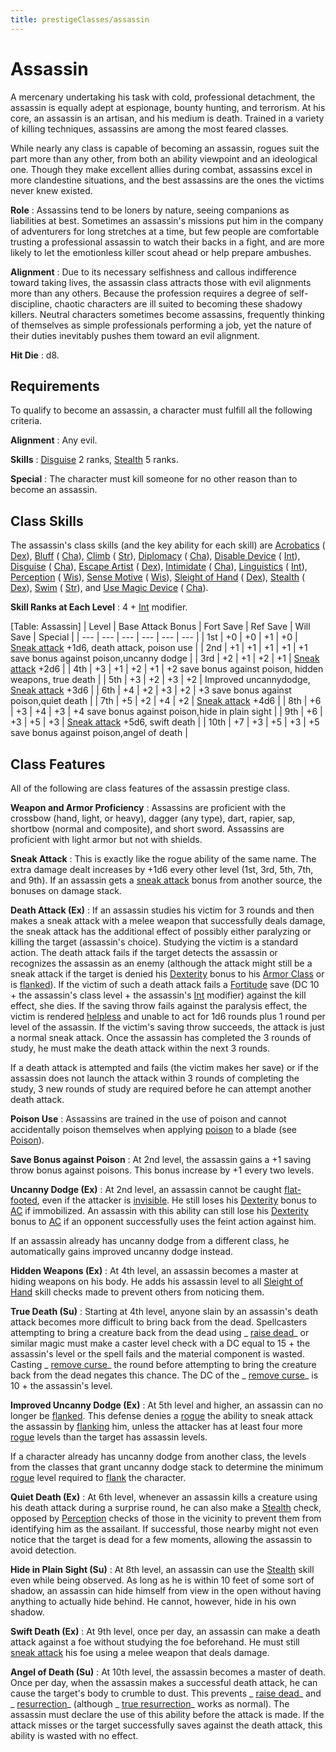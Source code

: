 ```yaml
---
title: prestigeClasses/assassin
---
```

# Assassin

A mercenary undertaking his task with cold, professional detachment, the assassin is equally adept at espionage, bounty hunting, and terrorism. At his core, an assassin is an artisan, and his medium is death. Trained in a variety of killing techniques, assassins are among the most feared classes.

While nearly any class is capable of becoming an assassin, rogues suit the part more than any other, from both an ability viewpoint and an ideological one. Though they make excellent allies during combat, assassins excel in more clandestine situations, and the best assassins are the ones the victims never knew existed.

**Role** : Assassins tend to be loners by nature, seeing companions as liabilities at best. Sometimes an assassin's missions put him in the company of adventurers for long stretches at a time, but few people are comfortable trusting a professional assassin to watch their backs in a fight, and are more likely to let the emotionless killer scout ahead or help prepare ambushes.

**Alignment** : Due to its necessary selfishness and callous indifference toward taking lives, the assassin class attracts those with evil alignments more than any others. Because the profession requires a degree of self-discipline, chaotic characters are ill suited to becoming these shadowy killers. Neutral characters sometimes become assassins, frequently thinking of themselves as simple professionals performing a job, yet the nature of their duties inevitably pushes them toward an evil alignment.

**Hit Die** : d8.

## Requirements

To qualify to become an assassin, a character must fulfill all the following criteria.

**Alignment** : Any evil.

**Skills** : [Disguise](../skills/disguise#_disguise) 2 ranks, [Stealth](../skills/stealth#_stealth) 5 ranks.

**Special** : The character must kill someone for no other reason than to become an assassin.

## Class Skills

The assassin's class skills (and the key ability for each skill) are [Acrobatics](../skills/acrobatics#_acrobatics) ( [Dex](../gettingStarted#_dexterity)), [Bluff](../skills/bluff#_bluff) ( [Cha](../gettingStarted#_charisma-new)), [Climb](../skills/climb#_climb) ( [Str](../gettingStarted#_strength)), [Diplomacy](../skills/diplomacy#_diplomacy) ( [Cha](../gettingStarted#_charisma-new)), [Disable Device](../skills/disableDevice#_disable-device) ( [Int](../gettingStarted#_intelligence)), [Disguise](../skills/disguise#_disguise) ( [Cha](../gettingStarted#_charisma-new)), [Escape Artist](../skills/escapeArtist#_escape-artist) ( [Dex](../gettingStarted#_dexterity)), [Intimidate](../skills/intimidate#_intimidate) ( [Cha](../gettingStarted#_charisma-new)), [Linguistics](../skills/linguistics#_linguistics) ( [Int](../gettingStarted#_intelligence)), [Perception](../skills/perception#_perception) ( [Wis](../gettingStarted#_wisdom)), [Sense Motive](../skills/senseMotive#_sense-motive) ( [Wis](../gettingStarted#_wisdom)), [Sleight of Hand](../skills/sleightOfHand#_sleight-of-hand) ( [Dex](../gettingStarted#_dexterity)), [Stealth](../skills/stealth#_stealth) ( [Dex](../gettingStarted#_dexterity)), [Swim](../skills/swim#_swim) ( [Str](../gettingStarted#_strength)), and [Use Magic Device](../skills/useMagicDevice#_use-magic-device) ( [Cha](../gettingStarted#_charisma-new)).

**Skill Ranks at Each Level** : 4 + [Int](../gettingStarted#_intelligence) modifier.

[Table: Assassin]
| Level | Base Attack Bonus | Fort Save | Ref Save | Will Save | Special |
| --- | --- | --- | --- | --- | --- |
| 1st | +0 | +0 | +1 | +0 | [Sneak attack](../classes/rogue#_sneak-attack) +1d6, death attack, poison use |
| 2nd | +1 | +1 | +1 | +1 | +1 save bonus against poison,uncanny dodge |
| 3rd | +2 | +1 | +2 | +1 | [Sneak attack](../classes/rogue#_sneak-attack) +2d6 |
| 4th | +3 | +1 | +2 | +1 | +2 save bonus against poison, hidden weapons, true death |
| 5th | +3 | +2 | +3 | +2 | Improved uncannydodge, [Sneak attack](../classes/rogue#_sneak-attack) +3d6 |
| 6th | +4 | +2 | +3 | +2 | +3 save bonus against poison,quiet death |
| 7th | +5 | +2 | +4 | +2 | [Sneak attack](../classes/rogue#_sneak-attack) +4d6 |
| 8th | +6 | +3 | +4 | +3 | +4 save bonus against poison,hide in plain sight |
| 9th | +6 | +3 | +5 | +3 | [Sneak attack](../classes/rogue#_sneak-attack) +5d6, swift death |
| 10th | +7 | +3 | +5 | +3 | +5 save bonus against poison,angel of death |

## Class Features

All of the following are class features of the assassin prestige class.

**Weapon and Armor Proficiency** : Assassins are proficient with the crossbow (hand, light, or heavy), dagger (any type), dart, rapier, sap, shortbow (normal and composite), and short sword. Assassins are proficient with light armor but not with shields.

**Sneak Attack** : This is exactly like the rogue ability of the same name. The extra damage dealt increases by +1d6 every other level (1st, 3rd, 5th, 7th, and 9th). If an assassin gets a [sneak attack](../classes/rogue#_sneak-attack) bonus from another source, the bonuses on damage stack.

**Death Attack (Ex)** : If an assassin studies his victim for 3 rounds and then makes a sneak attack with a melee weapon that successfully deals damage, the sneak attack has the additional effect of possibly either paralyzing or killing the target (assassin's choice). Studying the victim is a standard action. The death attack fails if the target detects the assassin or recognizes the assassin as an enemy (although the attack might still be a sneak attack if the target is denied his [Dexterity](../gettingStarted#_dexterity) bonus to his [Armor Class](../combat#_armor-class) or is [flanked](../combat#_flanking)). If the victim of such a death attack fails a [Fortitude](../combat#_fortitude) save (DC 10 + the assassin's class level + the assassin's [Int](../gettingStarted#_intelligence) modifier) against the kill effect, she dies. If the saving throw fails against the paralysis effect, the victim is rendered [helpless](../glossary#_helpless) and unable to act for 1d6 rounds plus 1 round per level of the assassin. If the victim's saving throw succeeds, the attack is just a normal sneak attack. Once the assassin has completed the 3 rounds of study, he must make the death attack within the next 3 rounds.

If a death attack is attempted and fails (the victim makes her save) or if the assassin does not launch the attack within 3 rounds of completing the study, 3 new rounds of study are required before he can attempt another death attack.

**Poison Use** : Assassins are trained in the use of poison and cannot accidentally poison themselves when applying [poison](../glossary#_poison) to a blade (see [Poison](../glossary#_poison)).

**Save Bonus against Poison** : At 2nd level, the assassin gains a +1 saving throw bonus against poisons. This bonus increase by +1 every two levels.

**Uncanny Dodge (Ex)** : At 2nd level, an assassin cannot be caught [flat-footed](../glossary#_flat-footed), even if the attacker is [invisible](../glossary#_invisible). He still loses his [Dexterity](../gettingStarted#_dexterity) bonus to [AC](../combat#_armor-class) if immobilized. An assassin with this ability can still lose his [Dexterity](../gettingStarted#_dexterity) bonus to [AC](../combat#_armor-class) if an opponent successfully uses the feint action against him.

If an assassin already has uncanny dodge from a different class, he automatically gains improved uncanny dodge instead.

**Hidden Weapons (Ex)** : At 4th level, an assassin becomes a master at hiding weapons on his body. He adds his assassin level to all [Sleight of Hand](../skills/sleightOfHand#_sleight-of-hand) skill checks made to prevent others from noticing them.

**True Death (Su)** : Starting at 4th level, anyone slain by an assassin's death attack becomes more difficult to bring back from the dead. Spellcasters attempting to bring a creature back from the dead using _ [raise dead](../spells/raiseDead#_raise-dead)_ or similar magic must make a caster level check with a DC equal to 15 + the assassin's level or the spell fails and the material component is wasted. Casting _ [remove curse](../spells/removeCurse#_remove-curse)_ the round before attempting to bring the creature back from the dead negates this chance. The DC of the _ [remove curse](../spells/removeCurse#_remove-curse)_ is 10 + the assassin's level.

**Improved Uncanny Dodge (Ex)** : At 5th level and higher, an assassin can no longer be [flanked](../combat#_flanking). This defense denies a [rogue](../classes/rogue#_rogue) the ability to sneak attack the assassin by [flanking](../combat#_flanking) him, unless the attacker has at least four more [rogue](../classes/rogue#_rogue) levels than the target has assassin levels.

If a character already has uncanny dodge from another class, the levels from the classes that grant uncanny dodge stack to determine the minimum [rogue](../classes/rogue#_rogue) level required to [flank](../combat#_flanking) the character.

**Quiet Death (Ex)** : At 6th level, whenever an assassin kills a creature using his death attack during a surprise round, he can also make a [Stealth](../skills/stealth#_stealth) check, opposed by [Perception](../skills/perception#_perception) checks of those in the vicinity to prevent them from identifying him as the assailant. If successful, those nearby might not even notice that the target is dead for a few moments, allowing the assassin to avoid detection.

**Hide in Plain Sight (Su)** : At 8th level, an assassin can use the [Stealth](../skills/stealth#_stealth) skill even while being observed. As long as he is within 10 feet of some sort of shadow, an assassin can hide himself from view in the open without having anything to actually hide behind. He cannot, however, hide in his own shadow.

**Swift Death (Ex)** : At 9th level, once per day, an assassin can make a death attack against a foe without studying the foe beforehand. He must still [sneak attack](../classes/rogue#_sneak-attack) his foe using a melee weapon that deals damage.

**Angel of Death (Su)** : At 10th level, the assassin becomes a master of death. Once per day, when the assassin makes a successful death attack, he can cause the target's body to crumble to dust. This prevents _ [raise dead](../spells/raiseDead#_raise-dead)_ and _ [resurrection](../spells/resurrection#_resurrection)_ (although _ [true resurrection](../spells/trueResurrection#_true-resurrection)_ works as normal). The assassin must declare the use of this ability before the attack is made. If the attack misses or the target successfully saves against the death attack, this ability is wasted with no effect.

